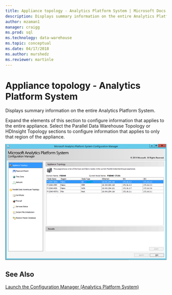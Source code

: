 ```yaml
---
title: Appliance topology - Analytics Platform System | Microsoft Docs
description: Displays summary information on the entire Analytics Platform System.  
author: mzaman1 
manager: craigg
ms.prod: sql
ms.technology: data-warehouse
ms.topic: conceptual
ms.date: 04/17/2018
ms.author: murshedz
ms.reviewer: martinle
---
```


# Appliance topology - Analytics Platform System
Displays summary information on the entire Analytics Platform System.  
  
Expand the elements of this section to configure information that applies to the entire appliance. Select the Parallel Data Warehouse Topology or HDInsight Topology sections to configure information that applies to only that region of the appliance.  
  
![SQL_Server_PDW_DWConfig_ApplTop](./media/appliance-topology/SQL_Server_PDW_DWConfig_ApplTop.png "SQL_Server_PDW_DWConfig_ApplTop")  
  
## See Also  
[Launch the Configuration Manager &#40;Analytics Platform System&#41;](launch-the-configuration-manager.md)  
  
